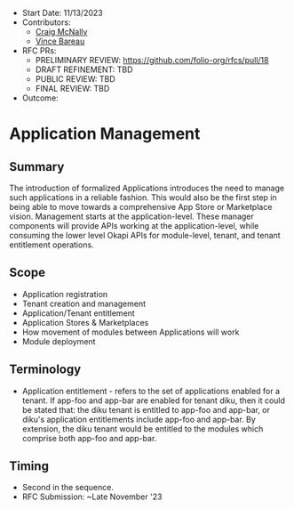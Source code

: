 * Start Date: 11/13/2023
* Contributors:
  * [Craig McNally](cmcnally@ebsco.com)
  * [Vince Bareau](vbareau@ebsco.com)
* RFC PRs:
  * PRELIMINARY REVIEW: https://github.com/folio-org/rfcs/pull/18
  * DRAFT REFINEMENT: TBD
  * PUBLIC REVIEW: TBD
  * FINAL REVIEW: TBD
* Outcome: 

# Application Management

## Summary
The introduction of formalized Applications introduces the need to manage such applications in a reliable fashion.  This would also be the first step in being able to move towards a comprehensive App Store or Marketplace vision. Management starts at the application-level.  These manager components will provide APIs working at the application-level, while consuming the lower level Okapi APIs for module-level, tenant, and tenant entitlement operations.

## Scope
* Application registration
* Tenant creation and management
* Application/Tenant entitlement
* Application Stores & Marketplaces
* How movement of modules between Applications will work
* Module deployment

## Terminology
* Application entitlement - refers to the set of applications enabled for a tenant.  If app-foo and app-bar are enabled for tenant diku, then it could be stated that: the diku tenant is entitled to app-foo and app-bar, or diku's application entitlements include app-foo and app-bar.  By extension, the diku tenant would be entitled to the modules which comprise both app-foo and app-bar.

## Timing
* Second in the sequence.
* RFC Submission: ~Late November '23
